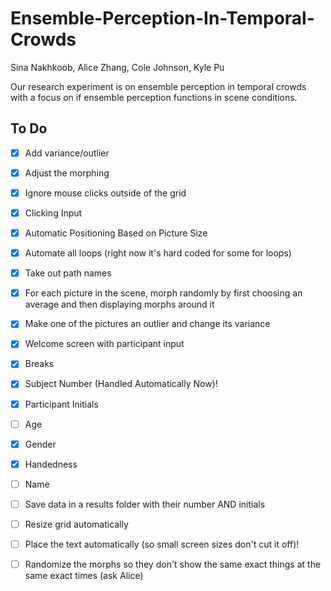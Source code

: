 # Ensemble-Perception-In-Temporal-Crowds
Sina Nakhkoob, Alice Zhang, Cole Johnson, Kyle Pu

Our research experiment is on ensemble perception in temporal crowds with a focus on if ensemble perception functions in scene conditions.

## To Do
- [x] Add variance/outlier
- [x] Adjust the morphing
- [x] Ignore mouse clicks outside of the grid
- [x] Clicking Input
- [x] Automatic Positioning Based on Picture Size
- [x] Automate all loops (right now it's hard coded for some for loops)
- [x] Take out path names
- [x] For each picture in the scene, morph randomly by first choosing an average and then displaying morphs around it
- [x] Make one of the pictures an outlier and change its variance
- [x] Welcome screen with participant input
- [x] Breaks
- [x] Subject Number (Handled Automatically Now)!
- [x] Participant Initials
- [ ] Age
- [x] Gender
- [x] Handedness
- [ ] Name
- [ ] Save data in a results folder with their number AND initials
- [ ] Resize grid automatically
- [ ] Place the text automatically (so small screen sizes don't cut it off)!
- [ ] Randomize the morphs so they don't show the same exact things at the same exact times (ask Alice)


